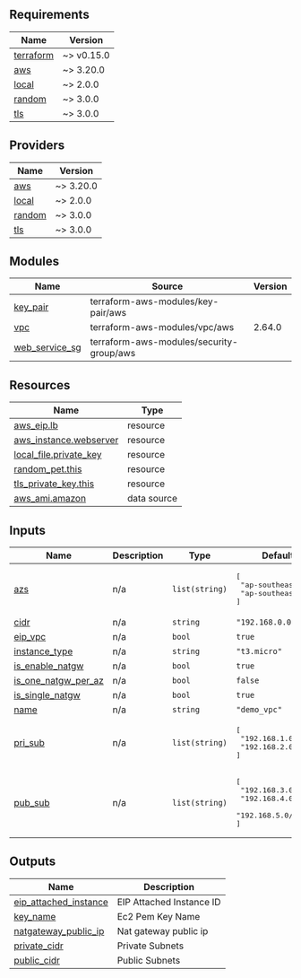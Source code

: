 ## Requirements

| Name | Version |
|------|---------|
| <a name="requirement_terraform"></a> [terraform](#requirement\_terraform) | ~> v0.15.0 |
| <a name="requirement_aws"></a> [aws](#requirement\_aws) | ~> 3.20.0 |
| <a name="requirement_local"></a> [local](#requirement\_local) | ~> 2.0.0 |
| <a name="requirement_random"></a> [random](#requirement\_random) | ~> 3.0.0 |
| <a name="requirement_tls"></a> [tls](#requirement\_tls) | ~> 3.0.0 |

## Providers

| Name | Version |
|------|---------|
| <a name="provider_aws"></a> [aws](#provider\_aws) | ~> 3.20.0 |
| <a name="provider_local"></a> [local](#provider\_local) | ~> 2.0.0 |
| <a name="provider_random"></a> [random](#provider\_random) | ~> 3.0.0 |
| <a name="provider_tls"></a> [tls](#provider\_tls) | ~> 3.0.0 |

## Modules

| Name | Source | Version |
|------|--------|---------|
| <a name="module_key_pair"></a> [key\_pair](#module\_key\_pair) | terraform-aws-modules/key-pair/aws |  |
| <a name="module_vpc"></a> [vpc](#module\_vpc) | terraform-aws-modules/vpc/aws | 2.64.0 |
| <a name="module_web_service_sg"></a> [web\_service\_sg](#module\_web\_service\_sg) | terraform-aws-modules/security-group/aws |  |

## Resources

| Name | Type |
|------|------|
| [aws_eip.lb](https://registry.terraform.io/providers/hashicorp/aws/latest/docs/resources/eip) | resource |
| [aws_instance.webserver](https://registry.terraform.io/providers/hashicorp/aws/latest/docs/resources/instance) | resource |
| [local_file.private_key](https://registry.terraform.io/providers/hashicorp/local/latest/docs/resources/file) | resource |
| [random_pet.this](https://registry.terraform.io/providers/hashicorp/random/latest/docs/resources/pet) | resource |
| [tls_private_key.this](https://registry.terraform.io/providers/hashicorp/tls/latest/docs/resources/private_key) | resource |
| [aws_ami.amazon](https://registry.terraform.io/providers/hashicorp/aws/latest/docs/data-sources/ami) | data source |

## Inputs

| Name | Description | Type | Default | Required |
|------|-------------|------|---------|:--------:|
| <a name="input_azs"></a> [azs](#input\_azs) | n/a | `list(string)` | <pre>[<br>  "ap-southeast-1a",<br>  "ap-southeast-1b"<br>]</pre> | no |
| <a name="input_cidr"></a> [cidr](#input\_cidr) | n/a | `string` | `"192.168.0.0/16"` | no |
| <a name="input_eip_vpc"></a> [eip\_vpc](#input\_eip\_vpc) | n/a | `bool` | `true` | no |
| <a name="input_instance_type"></a> [instance\_type](#input\_instance\_type) | n/a | `string` | `"t3.micro"` | no |
| <a name="input_is_enable_natgw"></a> [is\_enable\_natgw](#input\_is\_enable\_natgw) | n/a | `bool` | `true` | no |
| <a name="input_is_one_natgw_per_az"></a> [is\_one\_natgw\_per\_az](#input\_is\_one\_natgw\_per\_az) | n/a | `bool` | `false` | no |
| <a name="input_is_single_natgw"></a> [is\_single\_natgw](#input\_is\_single\_natgw) | n/a | `bool` | `true` | no |
| <a name="input_name"></a> [name](#input\_name) | n/a | `string` | `"demo_vpc"` | no |
| <a name="input_pri_sub"></a> [pri\_sub](#input\_pri\_sub) | n/a | `list(string)` | <pre>[<br>  "192.168.1.0/24",<br>  "192.168.2.0/24"<br>]</pre> | no |
| <a name="input_pub_sub"></a> [pub\_sub](#input\_pub\_sub) | n/a | `list(string)` | <pre>[<br>  "192.168.3.0/24",<br>  "192.168.4.0/24",<br>  "192.168.5.0/24"<br>]</pre> | no |

## Outputs

| Name | Description |
|------|-------------|
| <a name="output_eip_attached_instance"></a> [eip\_attached\_instance](#output\_eip\_attached\_instance) | EIP Attached Instance ID |
| <a name="output_key_name"></a> [key\_name](#output\_key\_name) | Ec2 Pem Key Name |
| <a name="output_natgateway_public_ip"></a> [natgateway\_public\_ip](#output\_natgateway\_public\_ip) | Nat gateway public ip |
| <a name="output_private_cidr"></a> [private\_cidr](#output\_private\_cidr) | Private Subnets |
| <a name="output_public_cidr"></a> [public\_cidr](#output\_public\_cidr) | Public Subnets |
